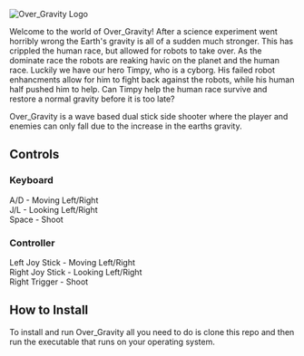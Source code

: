 ![Over_Gravity Logo](https://github.com/RogerJanusiak/Over_Gravity-Distribution/blob/main/resources/textures/logo.png)

Welcome to the world of Over_Gravity! After a science experiment went horribly wrong the Earth's gravity is all of a sudden much stronger. This has crippled the human race, but allowed for robots to take over. As the dominate race the robots are reaking havic on the planet and the human race. Luckily we have our hero Timpy, who is a cyborg. His failed robot enhancments allow for him to fight back against the robots, while his human half pushed him to help. Can Timpy help the human race survive and restore a normal gravity before it is too late?

Over_Gravity is a wave based dual stick side shooter where the player and enemies can only fall due to the increase in the earths gravity.

## Controls

### Keyboard

A/D - Moving Left/Right <br>
J/L - Looking Left/Right <br>
Space - Shoot

### Controller

Left Joy Stick - Moving Left/Right <br>
Right Joy Stick - Looking Left/Right <br>
Right Trigger - Shoot

## How to Install
To install and run Over_Gravity all you need to do is clone this repo and then run the executable that runs on your operating system.
